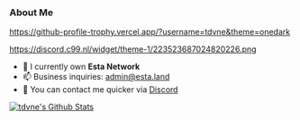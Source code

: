 ### About Me

https://github-profile-trophy.vercel.app/?username=tdvne&theme=onedark

https://discord.c99.nl/widget/theme-1/223523687024820226.png

- 🏢 I currently own **Esta Network**
- 📫 Business inquiries: admin@esta.land
- 💬 You can contact me quicker via [Discord](https://discord.esta.land)

<a href="https://github.com/tdvne">
  <img align="center" src="https://github-readme-stats-anuraghazra1.vercel.app/api?username=tdvne&show_icons=true&include_all_commits=false&theme=radical&count_private=true" alt="tdvne's Github Stats" />
</a>
